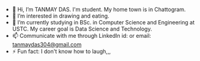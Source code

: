 - 👋 Hi, I’m TANMAY DAS. I'm student. My home town is in Chattogram.
- 👀 I’m interested in drawing and eating.
- 🌱 I’m currently studying in BSc. in Computer Science and Engineering at USTC. My career goal is Data Science and Technology.
- 📫 Communicate with me through LinkedIn id:  or email: tanmaydas304@gmail.com
- ⚡ Fun fact: I don't know how to laugh,,,

<!---
TANMAY2311-TD/TANMAY2311-TD is a ✨ special ✨ repository because its `README.md` (this file) appears on your GitHub profile.
You can click the Preview link to take a look at your changes.
--->

